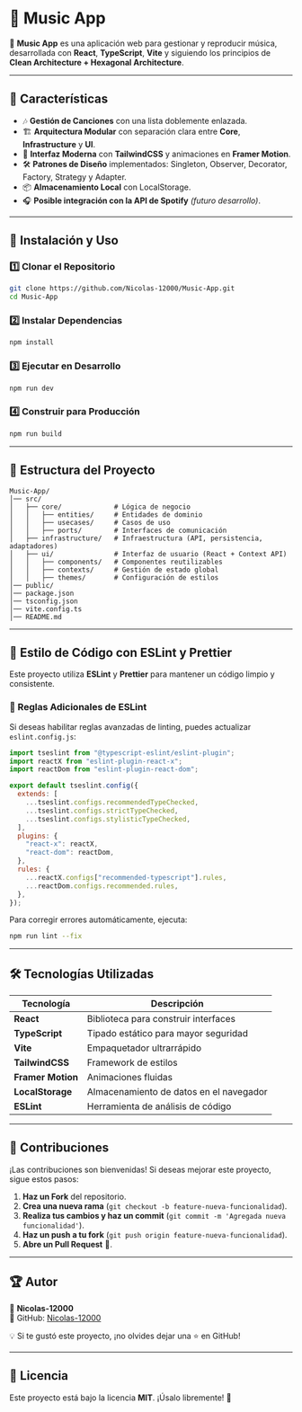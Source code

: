 # 🎵 Music App

🚀 **Music App** es una aplicación web para gestionar y reproducir música, desarrollada con **React**, **TypeScript**, **Vite** y siguiendo los principios de **Clean Architecture + Hexagonal Architecture**.

---

## 📌 Características

- 🎶 **Gestión de Canciones** con una lista doblemente enlazada.
- 🏗 **Arquitectura Modular** con separación clara entre **Core**, **Infrastructure** y **UI**.
- 🎨 **Interfaz Moderna** con **TailwindCSS** y animaciones en **Framer Motion**.
- 🛠 **Patrones de Diseño** implementados: Singleton, Observer, Decorator, Factory, Strategy y Adapter.
- 📦 **Almacenamiento Local** con LocalStorage.
- 🎧 **Posible integración con la API de Spotify** *(futuro desarrollo)*.

---

## 🚀 Instalación y Uso

### 1️⃣ Clonar el Repositorio
```sh
git clone https://github.com/Nicolas-12000/Music-App.git
cd Music-App
```

### 2️⃣ Instalar Dependencias
```sh
npm install
```

### 3️⃣ Ejecutar en Desarrollo
```sh
npm run dev
```

### 4️⃣ Construir para Producción
```sh
npm run build
```

---

## 📂 Estructura del Proyecto

```
Music-App/
│── src/
│   ├── core/             # Lógica de negocio
│   │   ├── entities/     # Entidades de dominio
│   │   ├── usecases/     # Casos de uso
│   │   ├── ports/        # Interfaces de comunicación
│   ├── infrastructure/   # Infraestructura (API, persistencia, adaptadores)
│   ├── ui/               # Interfaz de usuario (React + Context API)
│   │   ├── components/   # Componentes reutilizables
│   │   ├── contexts/     # Gestión de estado global
│   │   ├── themes/       # Configuración de estilos
│── public/
│── package.json
│── tsconfig.json
│── vite.config.ts
│── README.md
```

---

## 🎯 Estilo de Código con ESLint y Prettier

Este proyecto utiliza **ESLint** y **Prettier** para mantener un código limpio y consistente.

### 📌 Reglas Adicionales de ESLint
Si deseas habilitar reglas avanzadas de linting, puedes actualizar `eslint.config.js`:
```js
import tseslint from "@typescript-eslint/eslint-plugin";
import reactX from "eslint-plugin-react-x";
import reactDom from "eslint-plugin-react-dom";

export default tseslint.config({
  extends: [
    ...tseslint.configs.recommendedTypeChecked,
    ...tseslint.configs.strictTypeChecked,
    ...tseslint.configs.stylisticTypeChecked,
  ],
  plugins: {
    "react-x": reactX,
    "react-dom": reactDom,
  },
  rules: {
    ...reactX.configs["recommended-typescript"].rules,
    ...reactDom.configs.recommended.rules,
  },
});
```

Para corregir errores automáticamente, ejecuta:
```sh
npm run lint --fix
```

---

## 🛠 Tecnologías Utilizadas

| Tecnología         | Descripción |
|-------------------|-------------|
| **React**        | Biblioteca para construir interfaces |
| **TypeScript**   | Tipado estático para mayor seguridad |
| **Vite**         | Empaquetador ultrarrápido |
| **TailwindCSS**  | Framework de estilos |
| **Framer Motion**| Animaciones fluidas |
| **LocalStorage** | Almacenamiento de datos en el navegador |
| **ESLint**       | Herramienta de análisis de código |

---

## 📝 Contribuciones

¡Las contribuciones son bienvenidas! Si deseas mejorar este proyecto, sigue estos pasos:
1. **Haz un Fork** del repositorio.
2. **Crea una nueva rama** (`git checkout -b feature-nueva-funcionalidad`).
3. **Realiza tus cambios y haz un commit** (`git commit -m 'Agregada nueva funcionalidad'`).
4. **Haz un push a tu fork** (`git push origin feature-nueva-funcionalidad`).
5. **Abre un Pull Request** 🚀.

---

## 🏆 Autor

👤 **Nicolas-12000**  
📌 GitHub: [Nicolas-12000](https://github.com/Nicolas-12000)

💡 Si te gustó este proyecto, ¡no olvides dejar una ⭐ en GitHub!

---

## 📜 Licencia

Este proyecto está bajo la licencia **MIT**. ¡Úsalo libremente! 🎵

